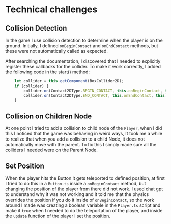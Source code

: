 # Technical challenges

## Collision Detection

In the game I use collision detection to determine when the player is on the ground. Initially, I defined `onBeginContact` and `onEndContact` methods, but these were not automatically called as expected.

After searching the documentation, I discovered that I needed to explicitly register these callbacks for the collider. To make it work correctly, I added the following code in the start() method:

```ts
    let collider = this.getComponent(BoxCollider2D);
    if (collider) {
        collider.on(Contact2DType.BEGIN_CONTACT, this.onBeginContact, this);
        collider.on(Contact2DType.END_CONTACT, this.onEndContact, this);
    }
```


## Collision on Children Node

At one point I tried to add a collision to child node of the `Player`,
when I did this I noticed that the game was behaving in weird ways,
It took me a while to realize that when you add a collision to a child Node, 
it does not automatically move with the parent. 
To fix this I simply made sure all the colliders I needed were on the Parent Node.

## Set Position

When the player hits the Button it gets teleported to defined position, 
at first I tried to do this in a `Button.ts` inside a `onBeginContact` method, but changing the position of the player from there did not work.
I used chat gpt to understand why it was not working and it told me that the physics overrides the position if you do it inside of `onBeginContact`, 
so the work around I made was creating a boolean variable in the `Player.ts` script and make it `true` when I needed to do the teleportation of the player, and inside the `update` function of the player i set the position.




